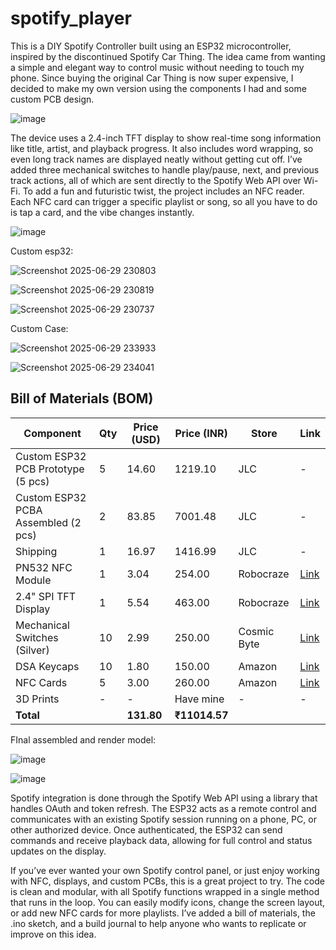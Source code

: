 # spotify_player


This is a DIY Spotify Controller built using an ESP32 microcontroller, inspired by the discontinued Spotify Car Thing. The idea came from wanting a simple and elegant way to control music without needing to touch my phone. Since buying the original Car Thing is now super expensive, I decided to make my own version using the components I had and some custom PCB design.



![image](https://github.com/user-attachments/assets/87afe39f-2cc8-41ec-a4d9-e944e3d86e87)




The device uses a 2.4-inch TFT display to show real-time song information like title, artist, and playback progress. It also includes word wrapping, so even long track names are displayed neatly without getting cut off. I’ve added three mechanical switches to handle play/pause, next, and previous track actions, all of which are sent directly to the Spotify Web API over Wi-Fi. To add a fun and futuristic twist, the project includes an NFC reader. Each NFC card can trigger a specific playlist or song, so all you have to do is tap a card, and the vibe changes instantly.

![image](https://github.com/user-attachments/assets/ad098cae-463c-4d6f-9648-c7cad6be31ff)


Custom esp32:

![Screenshot 2025-06-29 230803](https://github.com/user-attachments/assets/ccd1fb47-6fcc-4782-928d-e0e3c69e5803)


![Screenshot 2025-06-29 230819](https://github.com/user-attachments/assets/fcfbe474-e7a8-456a-89ed-86d769538cc0)

![Screenshot 2025-06-29 230737](https://github.com/user-attachments/assets/053cebfa-227e-4df4-afd0-886c7b7ad784)


Custom Case:

![Screenshot 2025-06-29 233933](https://github.com/user-attachments/assets/49960f1d-7479-42e8-a211-1f99ae93dae6)


![Screenshot 2025-06-29 234041](https://github.com/user-attachments/assets/18508b7a-d42e-443b-b433-bfaa73dafc95)



## Bill of Materials (BOM)

| Component                         | Qty | Price (USD) | Price (INR) | Store          | Link |
|----------------------------------|-----|--------------|--------------|----------------|------|
| Custom ESP32 PCB Prototype (5 pcs) | 5   | 14.60        | 1219.10      | JLC            | -    |
| Custom ESP32 PCBA Assembled (2 pcs) | 2   | 83.85        | 7001.48      | JLC            | -    |
| Shipping                          | 1   | 16.97        | 1416.99      | JLC            | -    |
| PN532 NFC Module                  | 1   | 3.04         | 254.00       | Robocraze      | [Link](https://robocraze.com/products/nfc-near-field-communication-rf-id-v3-module?variant=40193169096857&country=IN&currency=INR&utm_medium=product_sync&utm_source=google&utm_content=sag_organic&utm_campaign=sag_organic&campaignid=21590308288&adgroupid=&keyword=&device=c&gad_source=1&gad_campaignid=21586648451&gbraid=0AAAAADgHQvYmNBcrELJJmoBrlbc9qJGsq&gclid=Cj0KCQjwyIPDBhDBARIsAHJyyVija9jdBLYwi1AIBR4NGTak_4R1Fw639eS4X_mnjcoLhtqIzoUGwDgaAqa1EALw_wcB) |
| 2.4" SPI TFT Display              | 1   | 5.54         | 463.00       | Robocraze      | [Link](https://robocraze.com/products/2-4in-tft-display-for-uno-board-compatible-with-arduino?srsltid=AfmBOooHw__J4xEGz5m5F3e8zxRdUqBesVLdjJFDkCUiQz60vcqm9rYM) |
| Mechanical Switches (Silver)     | 10  | 2.99         | 250.00       | Cosmic Byte    | [Link](https://www.thecosmicbyte.com/product/kailh-mechanical-switches-for-swappable-keyboards-pack-of-10/?attribute_pa_switch-type=silver-switch&utm_source=Google%20Shopping&utm_campaign=googlefeeds&utm_medium=cpc&utm_term=249118&gad_source=1&gad_campaignid=16128104146&gbraid=0AAAAADJ1AVRNM2fcuNF0ILO_4QkzhfIX0&gclid=Cj0KCQjwjo7DBhCrARIsACWauSnFd3gOFCKCvGJkIBoWk8x_Mejey2keijRJbHJybV1Gn0Dd1cn_5O0aAi70EALw_wcB) |
| DSA Keycaps                      | 10  | 1.80         | 150.00       | Amazon         | [Link](https://www.amazon.in/MAXBELL-Keycaps-Switches-Mechanical-Keyboard/dp/B09GPQCRC5) |
| NFC Cards                        | 5   | 3.00         | 260.00       | Amazon         | [Link](https://www.amazon.in/Cards-Works-Android-Blank-Printable/dp/B0DH4Q9GY9) |
| 3D Prints                        | -   | -            | Have mine    | -              | -    |
| **Total**                        |     | **131.80**   | **₹11014.57** |                |      |



FInal assembled and render model:

![image](https://github.com/user-attachments/assets/8bec8837-89e2-4b0f-845e-995b953c41bf)

![image](https://github.com/user-attachments/assets/332973ba-0b29-4e43-abbb-fc9908f303de)




Spotify integration is done through the Spotify Web API using a library that handles OAuth and token refresh. The ESP32 acts as a remote control and communicates with an existing Spotify session running on a phone, PC, or other authorized device. Once authenticated, the ESP32 can send commands and receive playback data, allowing for full control and status updates on the display.

If you’ve ever wanted your own Spotify control panel, or just enjoy working with NFC, displays, and custom PCBs, this is a great project to try. The code is clean and modular, with all Spotify functions wrapped in a single method that runs in the loop. You can easily modify icons, change the screen layout, or add new NFC cards for more playlists. I’ve added a bill of materials, the .ino sketch, and a build journal to help anyone who wants to replicate or improve on this idea.



